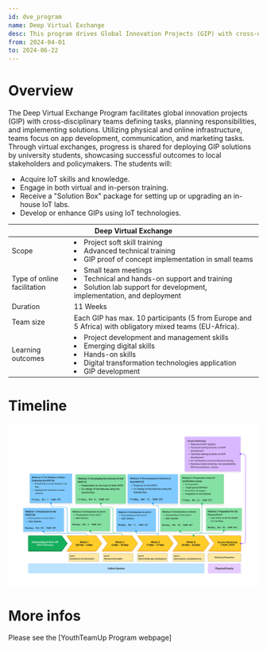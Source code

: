 ```yaml
---
id: dve_program
name: Deep Virtual Exchange
desc: This program drives Global Innovation Projects (GIP) with cross-disciplinary teams planning and implementing solutions using physical and online infrastructure. University students deploy successful outcomes to local stakeholders and policymakers.
from: 2024-04-01
to: 2024-06-22
---
```


<!-- ![hubiquitous logo](hubiquitous-logo.png) -->

# Overview

The Deep Virtual Exchange Program facilitates global innovation projects (GIP) with cross-disciplinary teams defining tasks, planning responsibilities, and implementing solutions. Utilizing physical and online infrastructure, teams focus on app development, communication, and marketing tasks. Through virtual exchanges, progress is shared for deploying GIP solutions by university students, showcasing successful outcomes to local stakeholders and policymakers. The students will:

- Acquire IoT skills and knowledge.
- Engage in both virtual and in-person training.
- Receive a "Solution Box" package for setting up or upgrading an in-house IoT labs.
- Develop or enhance GIPs using IoT technologies.

<table>
<thead>
  <tr>
    <th colspan="2">Deep Virtual Exchange</th>
  </tr>
</thead>
<tbody>
  <tr>
    <td>Scope </td>
    <td> 
        <li>Project soft skill training</li> 
        <li>Advanced technical training</li>
        <li>GIP proof of concept implementation in small teams</li> 
    </td>
  </tr>
  <tr>
    <td>Type of online facilitation </td>
    <td>
        <li>Small team meetings</li>
        <li>Technical and hands-on support and training</li>
        <li>Solution lab support for development, implementation, and deployment</li>
    </td>
  </tr>
  <tr>
    <td>Duration </td>
    <td>11 Weeks</td>
  </tr>
  <tr>
    <td>Team size </td>
    <td> Each GIP has max. 10 participants (5 from Europe and 5 Africa) with obligatory mixed teams (EU-Africa). </td>
  </tr>
  <tr>
    <td>Learning outcomes </td>
    <td>
        <li>Project development and management skills</li>
        <li>Emerging digital skills</li>
        <li>Hands-on skills</li>
        <li>Digital transformation technologies application</li>
        <li>GIP development</li> </td>
  </tr>
</tbody>
</table>


# Timeline

![timeline](img/timeline.png)

# More infos

Please see the [YouthTeamUp Program webpage]

